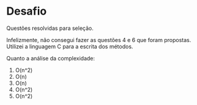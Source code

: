 # Desafio
Questões resolvidas para seleção.

Infelizmente, não consegui fazer as questões 4 e 6 que foram propostas.
Utilizei a linguagem C para a escrita dos métodos.

Quanto a análise da complexidade:

1) O(n^2)
2) O(n)
3) O(n)
5) O(n^2)
7) O(n^2)
